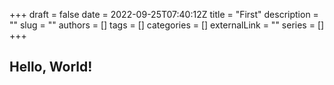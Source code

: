 +++ 
draft = false
date = 2022-09-25T07:40:12Z
title = "First"
description = ""
slug = ""
authors = []
tags = []
categories = []
externalLink = ""
series = []
+++

## Hello, World!